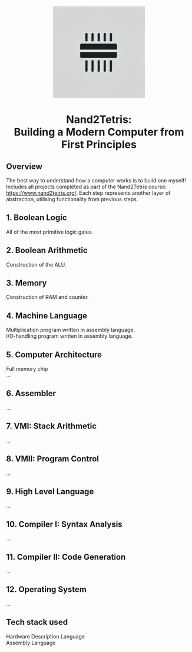 <h1 align="center">
    <img src="https://raw.githubusercontent.com/em-baggie/N2T/main/N2TLogo1.webp" alt="N2T logo" height="250">
    <br/>
    <br/>
    Nand2Tetris:<br/>Building a Modern Computer from First Principles
</h1>

## Overview
The best way to understand how a computer works is to build one myself! Includes all projects completed as part of the Nand2Tetris course: https://www.nand2tetris.org/. Each step represents another layer of abstraction, utilising functionality from previous steps.

## 1. Boolean Logic
All of the most primitive logic gates.

## 2. Boolean Arithmetic
Construction of the ALU.

## 3. Memory
Construction of RAM and counter.

## 4. Machine Language
Multiplication program written in assembly language.<br/>
I/O-handling program written in assembly language.

## 5. Computer Architecture
Full memory chip<br/>
...

## 6. Assembler
...

## 7. VMI: Stack Arithmetic
...

## 8. VMII: Program Control
...

## 9. High Level Language
...

## 10. Compiler I: Syntax Analysis
...

## 11. Compiler II: Code Generation
...

## 12. Operating System
...

## Tech stack used
Hardware Description Language<br/>
Assembly Language
